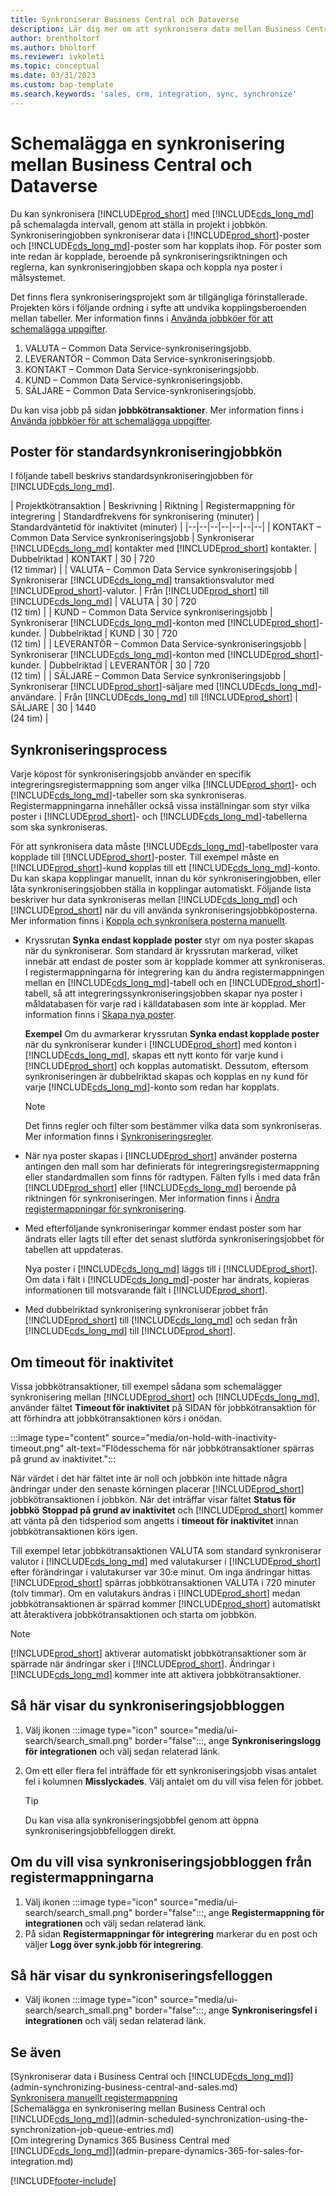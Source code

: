 ```yaml
---
title: Synkroniserar Business Central och Dataverse
description: Lär dig mer om att synkronisera data mellan Business Central och Dataverse.
author: brentholtorf
ms.author: bholtorf
ms.reviewer: ivkoleti
ms.topic: conceptual
ms.date: 03/31/2023
ms.custom: bap-template
ms.search.keywords: 'sales, crm, integration, sync, synchronize'
---
```


# <a name="scheduling-a-synchronization-between-business-central-and-dataverse"></a><a name="scheduling-a-synchronization-between-business-central-and-dataverse"></a><a name="scheduling-a-synchronization-between-business-central-and-dataverse"></a>Schemalägga en synkronisering mellan Business Central och Dataverse

Du kan synkronisera [!INCLUDE[prod_short](includes/prod_short.md)] med [!INCLUDE[cds_long_md](includes/cds_long_md.md)] på schemalagda intervall, genom att ställa in projekt i jobbkön. Synkroniseringjobben synkroniserar data i [!INCLUDE[prod_short](includes/prod_short.md)]-poster och [!INCLUDE[cds_long_md](includes/cds_long_md.md)]-poster som har kopplats ihop. För poster som inte redan är kopplade, beroende på synkroniseringsriktningen och reglerna, kan synkroniseringjobben skapa och koppla nya poster i målsystemet.

Det finns flera synkroniseringsprojekt som är tillgängliga förinstallerade. Projekten körs i följande ordning i syfte att undvika kopplingsberoenden mellan tabeller. Mer information finns i [Använda jobbköer för att schemalägga uppgifter](admin-job-queues-schedule-tasks.md).

1. VALUTA – Common Data Service-synkroniseringsjobb.
2. LEVERANTÖR – Common Data Service-synkroniseringsjobb.
3. KONTAKT – Common Data Service-synkroniseringsjobb.
4. KUND – Common Data Service-synkroniseringsjobb.
5. SÄLJARE – Common Data Service-synkroniseringsjobb.

Du kan visa jobb på sidan **jobbkötransaktioner**. Mer information finns i [Använda jobbköer för att schemalägga uppgifter](admin-job-queues-schedule-tasks.md).

## <a name="default-synchronization-job-queue-entries"></a><a name="default-synchronization-job-queue-entries"></a><a name="default-synchronization-job-queue-entries"></a>Poster för standardsynkroniseringjobbkön

I följande tabell beskrivs standardsynkroniseringjobben för [!INCLUDE[cds_long_md](includes/cds_long_md.md)].  

| Projektkötransaktion | Beskrivning | Riktning | Registermappning för integrering | Standardfrekvens för synkronisering (minuter) | Standardväntetid för inaktivitet (minuter) |
|--|--|--|--|--|--|--|
| KONTAKT – Common Data Service synkroniseringsjobb | Synkroniserar [!INCLUDE[cds_long_md](includes/cds_long_md.md)] kontakter med [!INCLUDE[prod_short](includes/prod_short.md)] kontakter. | Dubbelriktad | KONTAKT | 30 | 720 <br>(12 timmar) |
| VALUTA – Common Data Service synkroniseringsjobb | Synkroniserar [!INCLUDE[cds_long_md](includes/cds_long_md.md)] transaktionsvalutor med [!INCLUDE[prod_short](includes/prod_short.md)]-valutor. | Från [!INCLUDE[prod_short](includes/prod_short.md)] till [!INCLUDE[cds_long_md](includes/cds_long_md.md)] | VALUTA | 30 | 720 <br> (12 tim) |
| KUND – Common Data Service synkroniseringsjobb | Synkroniserar [!INCLUDE[cds_long_md](includes/cds_long_md.md)]-konton med [!INCLUDE[prod_short](includes/prod_short.md)]-kunder. | Dubbelriktad | KUND | 30 | 720<br> (12 tim) |
| LEVERANTÖR – Common Data Service-synkroniseringsjobb | Synkroniserar [!INCLUDE[cds_long_md](includes/cds_long_md.md)]-konton med [!INCLUDE[prod_short](includes/prod_short.md)]-kunder. | Dubbelriktad | LEVERANTÖR | 30 | 720<br> (12 tim) |
| SÄLJARE – Common Data Service synkroniseringsjobb | Synkroniserar [!INCLUDE[prod_short](includes/prod_short.md)]-säljare med [!INCLUDE[cds_long_md](includes/cds_long_md.md)]-användare. | Från [!INCLUDE[cds_long_md](includes/cds_long_md.md)] till [!INCLUDE[prod_short](includes/prod_short.md)] | SÄLJARE | 30 | 1440<br> (24 tim) |

## <a name="synchronization-process"></a><a name="synchronization-process"></a><a name="synchronization-process"></a>Synkroniseringsprocess

Varje köpost för synkroniseringsjobb använder en specifik integreringsregistermappning som anger vilka [!INCLUDE[prod_short](includes/prod_short.md)]- och [!INCLUDE[cds_long_md](includes/cds_long_md.md)]-tabeller som ska synkroniseras. Registermappningarna innehåller också vissa inställningar som styr vilka poster i [!INCLUDE[prod_short](includes/prod_short.md)]- och [!INCLUDE[cds_long_md](includes/cds_long_md.md)]-tabellerna som ska synkroniseras.  

För att synkronisera data måste [!INCLUDE[cds_long_md](includes/cds_long_md.md)]-tabellposter vara kopplade till [!INCLUDE[prod_short](includes/prod_short.md)]-poster. Till exempel måste en [!INCLUDE[prod_short](includes/prod_short.md)]-kund kopplas till ett [!INCLUDE[cds_long_md](includes/cds_long_md.md)]-konto. Du kan skapa kopplingar manuellt, innan du kör synkroniseringjobben, eller låta synkroniseringsjobben ställa in kopplingar automatiskt. Följande lista beskriver hur data synkroniseras mellan [!INCLUDE[cds_long_md](includes/cds_long_md.md)] och [!INCLUDE[prod_short](includes/prod_short.md)] när du vill använda synkroniseringsjobbköposterna. Mer information finns i [Koppla och synkronisera posterna manuellt](admin-how-to-couple-and-synchronize-records-manually.md).

- Kryssrutan **Synka endast kopplade poster** styr om nya poster skapas när du synkroniserar. Som standard är kryssrutan markerad, vilket innebär att endast de poster som är kopplade kommer att synkroniseras. I registermappningarna för integrering kan du ändra registermappningen mellan en [!INCLUDE[cds_long_md](includes/cds_long_md.md)]-tabell och en [!INCLUDE[prod_short](includes/prod_short.md)]-tabell, så att integreringssynkroniseringsjobben skapar nya poster i måldatabasen för varje rad i källdatabasen som inte är kopplad. Mer information finns i [Skapa nya poster](admin-how-to-modify-table-mappings-for-synchronization.md#create-new-records).

    **Exempel** Om du avmarkerar kryssrutan **Synka endast kopplade poster** när du synkroniserar kunder i [!INCLUDE[prod_short](includes/prod_short.md)] med konton i [!INCLUDE[cds_long_md](includes/cds_long_md.md)], skapas ett nytt konto för varje kund i [!INCLUDE[prod_short](includes/prod_short.md)] och kopplas automatiskt. Dessutom, eftersom synkroniseringen är dubbelriktad skapas och kopplas en ny kund för varje [!INCLUDE[cds_long_md](includes/cds_long_md.md)]-konto som redan har kopplats.  

    > [!NOTE]  
    > Det finns regler och filter som bestämmer vilka data som synkroniseras. Mer information finns i [Synkroniseringsregler](admin-synchronizing-business-central-and-sales.md).

- När nya poster skapas i [!INCLUDE[prod_short](includes/prod_short.md)] använder posterna antingen den mall som har definierats för integreringsregistermappning eller standardmallen som finns för radtypen. Fälten fylls i med data från [!INCLUDE[prod_short](includes/prod_short.md)] eller [!INCLUDE[cds_long_md](includes/cds_long_md.md)] beroende på riktningen för synkroniseringen. Mer information finns i [Ändra registermappningar för synkronisering](admin-how-to-modify-table-mappings-for-synchronization.md).  

- Med efterföljande synkroniseringar kommer endast poster som har ändrats eller lagts till efter det senast slutförda synkroniseringsjobbet för tabellen att uppdateras.  

     Nya poster i [!INCLUDE[cds_long_md](includes/cds_long_md.md)] läggs till i [!INCLUDE[prod_short](includes/prod_short.md)]. Om data i fält i [!INCLUDE[cds_long_md](includes/cds_long_md.md)]-poster har ändrats, kopieras informationen till motsvarande fält i [!INCLUDE[prod_short](includes/prod_short.md)].  

- Med dubbelriktad synkronisering synkroniserar jobbet från [!INCLUDE[prod_short](includes/prod_short.md)] till [!INCLUDE[cds_long_md](includes/cds_long_md.md)] och sedan från [!INCLUDE[cds_long_md](includes/cds_long_md.md)] till [!INCLUDE[prod_short](includes/prod_short.md)].

## <a name="about-inactivity-timeouts"></a><a name="about-inactivity-timeouts"></a><a name="about-inactivity-timeouts"></a>Om timeout för inaktivitet

Vissa jobbkötransaktioner, till exempel sådana som schemalägger synkronisering mellan [!INCLUDE[prod_short](includes/prod_short.md)] och [!INCLUDE[cds_long_md](includes/cds_long_md.md)], använder fältet **Timeout för inaktivitet** på SIDAN för jobbkötransaktion för att förhindra att jobbkötransaktionen körs i onödan.  

:::image type="content" source="media/on-hold-with-inactivity-timeout.png" alt-text="Flödesschema för när jobbkötransaktioner spärras på grund av inaktivitet.":::

När värdet i det här fältet inte är noll och jobbkön inte hittade några ändringar under den senaste körningen placerar [!INCLUDE[prod_short](includes/prod_short.md)] jobbkötransaktionen i jobbkön. När det inträffar visar fältet **Status för jobbkö** **Stoppad på grund av inaktivitet** och [!INCLUDE[prod_short](includes/prod_short.md)] kommer att vänta på den tidsperiod som angetts i **timeout för inaktivitet** innan jobbkötransaktionen körs igen.  

Till exempel letar jobbkötransaktionen VALUTA som standard synkroniserar valutor i [!INCLUDE[cds_long_md](includes/cds_long_md.md)] med valutakurser i [!INCLUDE[prod_short](includes/prod_short.md)] efter förändringar i valutakurser var 30:e minut. Om inga ändringar hittas [!INCLUDE[prod_short](includes/prod_short.md)] spärras jobbkötransaktionen VALUTA i 720 minuter (tolv timmar). Om en valutakurs ändras i [!INCLUDE[prod_short](includes/prod_short.md)] medan jobbkötransaktionen är spärrad kommer [!INCLUDE[prod_short](includes/prod_short.md)] automatiskt att återaktivera jobbkötransaktionen och starta om jobbkön. 

> [!Note]
> [!INCLUDE[prod_short](includes/prod_short.md)] aktiverar automatiskt jobbkötransaktioner som är spärrade när ändringar sker i [!INCLUDE[prod_short](includes/prod_short.md)]. Ändringar i [!INCLUDE[cds_long_md](includes/cds_long_md.md)] kommer inte att aktivera jobbkötransaktioner.

## <a name="to-view-the-synchronization-job-log"></a><a name="to-view-the-synchronization-job-log"></a><a name="to-view-the-synchronization-job-log"></a>Så här visar du synkroniseringsjobbloggen

1. Välj ikonen :::image type="icon" source="media/ui-search/search_small.png" border="false":::, ange **Synkroniseringslogg för integrationen** och välj sedan relaterad länk.
2. Om ett eller flera fel inträffade för ett synkroniseringsjobb visas antalet fel i kolumnen **Misslyckades**. Välj antalet om du vill visa felen för jobbet.  

    > [!TIP]  
    > Du kan visa alla synkroniseringsjobbfel genom att öppna synkroniseringsjobbfelloggen direkt.

## <a name="to-view-the-synchronization-job-log-from-the-table-mappings"></a><a name="to-view-the-synchronization-job-log-from-the-table-mappings"></a><a name="to-view-the-synchronization-job-log-from-the-table-mappings"></a>Om du vill visa synkroniseringsjobbloggen från registermappningarna

1. Välj ikonen :::image type="icon" source="media/ui-search/search_small.png" border="false":::, ange **Registermappning för integrationen** och välj sedan relaterad länk.
2. På sidan **Registermappningar för integrering** markerar du en post och väljer **Logg över synk.jobb för integrering**.  

## <a name="to-view-the-synchronization-error-log"></a><a name="to-view-the-synchronization-error-log"></a><a name="to-view-the-synchronization-error-log"></a>Så här visar du synkroniseringsfelloggen

- Välj ikonen :::image type="icon" source="media/ui-search/search_small.png" border="false":::, ange **Synkroniseringsfel i integrationen** och välj sedan relaterad länk.

## <a name="see-also"></a><a name="see-also"></a><a name="see-also"></a>Se även

[Synkroniserar data i Business Central och [!INCLUDE[cds_long_md](includes/cds_long_md.md)]](admin-synchronizing-business-central-and-sales.md)  
[Synkronisera manuellt registermappning](admin-manual-synchronization-of-table-mappings.md)  
[Schemalägga en synkronisering mellan Business Central och [!INCLUDE[cds_long_md](includes/cds_long_md.md)]](admin-scheduled-synchronization-using-the-synchronization-job-queue-entries.md)  
[Om integrering Dynamics 365 Business Central med [!INCLUDE[cds_long_md](includes/cds_long_md.md)]](admin-prepare-dynamics-365-for-sales-for-integration.md)  


[!INCLUDE[footer-include](includes/footer-banner.md)]
